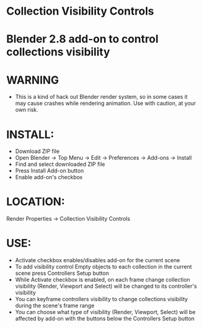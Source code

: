 # Collection Visibility Controls
# Blender 2.8 add-on to control collections visibility

# WARNING
* This is a kind of hack out Blender render system, so in some cases it may cause crashes while rendering animation. Use with caution, at your own risk.

# INSTALL:
* Download ZIP file
* Open Blender -> Top Menu -> Edit -> Preferences -> Add-ons -> Install
* Find and select downloaded ZIP file
* Press Install Add-on button
* Enable add-on's checkbox

# LOCATION:
Render Properties -> Collection Visibility Controls

# USE:
* Activate checkbox enables/disables add-on for the current scene
* To add visibility control Empty objects to each collection in the current scene press Controllers Setup button
* While Activate checkbox is enabled, on each frame change collection visibility (Render, Viewport and Select) will be changed to its controller's visibility 
* You can keyframe controllers visibility to change collections visibility during the scene's frame range
* You can choose what type of visibility (Render, Viewport, Select) will be affected by add-on with the buttons below the Controllers Setup button
